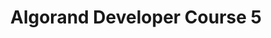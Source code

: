 ---
title: "Algorand Developer Course 5"
description: "Understand what tokens are and the type of tokens that can be created with Algorand SDK. By the end of this module, you will have understand the different types of tokens, how to create an NFT using Algorand SDK, understand what Fractional NFTs are and learned the ARC-0003 standard."
type: "course"
category: "Algorand Protocol Course,Algorand Components,NFT"
difficulty: ""
summary: "Learn the various types of tokens and how to create them"
file_path: ""
image: "https://assets-global.website-files.com/5e39e095596498a8b9624af1/5ffca6e3e0d8ad9231cc2af6_Portfolio-course---final.png"
link: "https://drive.google.com/file/d/17uPGdLif3hknOi3kLKTHTli5ZdQbey9N/view"
status: "open"
---